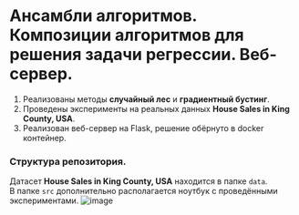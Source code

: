 # Ансамбли алгоритмов. Композиции алгоритмов для решения задачи регрессии. Веб-сервер.

1. Реализованы методы **случайный лес** и **градиентный бустинг**.
2. Проведены эксперименты на реальных данных **House Sales in King County, USA**.
3. Реализован веб-сервер на Flask, решение обёрнуто в docker контейнер.

### Структура репозитория.
Датасет **House Sales in King County, USA** находится в папке `data`.  
В папке `src` дополнительно располагается ноутбук с проведёнными экспериментами.
![image](https://user-images.githubusercontent.com/90242691/156245170-a6606bab-bb1e-45fe-a3f2-83b57ed67759.png)
